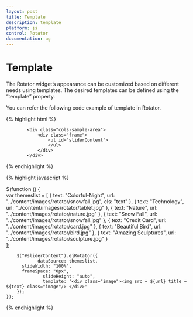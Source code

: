 ```yaml
---
layout: post
title: Template
description: template 
platform: js
control: Rotator
documentation: ug
---
```


# Template 

The Rotator widget’s appearance can be customized based on different needs using templates. The desired templates can be defined using the “template” property.

You can refer the following code example of template in Rotator.


  {% highlight html %}
  
            <div class="cols-sample-area">
                <div class="frame">
                    <ul id="sliderContent">                        
                    </ul>
                </div>
            </div>


  {% endhighlight %}
    
  {% highlight javascript %}

  $(function () {		
		    var themeslist = [
				{ text: "Colorful-Night", url: "../content/images/rotator/snowfall.jpg", cls: "text" },
				{ text: "Technology", url: "../content/images/rotator/tablet.jpg" },
				{ text: "Nature", url: "../content/images/rotator/nature.jpg" },
				{ text: "Snow Fall", url: "../content/images/rotator/snowfall.jpg" },
				{ text: "Credit Card", url: "../content/images/rotator/card.jpg" },
				{ text: "Beautiful Bird", url: "../content/images/rotator/bird.jpg" },
				{ text: "Amazing Sculptures", url: "../content/images/rotator/sculpture.jpg" }				
				];

        $("#sliderContent").ejRotator({
			    dataSource: themeslist,
          slideWidth: "100%",
          frameSpace: "0px",
				  slideHeight: "auto",
				  template: '<div class="image"><img src = ${url} title = ${text} class="image"/> </div>' 				
        });
    });


  {% endhighlight %}


